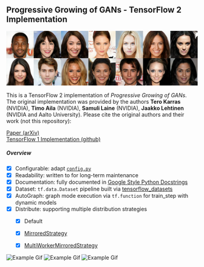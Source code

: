 ## Progressive Growing of GANs - TensorFlow 2 Implementation

![Representative image](res/representative_image_512x1792x3.png)

This is a TensorFlow 2 implementation of *Progressive Growing of GANs*. The original implementation was provided by the authors
**Tero Karras** (NVIDIA), **Timo Aila** (NVIDIA), **Samuli Laine** (NVIDIA), **Jaakko Lehtinen** (NVIDIA and Aalto University).
Please cite the original authors and their work (not this repository):

[Paper (arXiv)](http://arxiv.org/abs/1710.10196) <br>
[TensorFlow 1 Implementation (github)](https://github.com/tkarras/progressive_growing_of_gans)

##### Overview

- [x] Configurable: adapt [`config.py`](config.py)
- [x] Readability: written to for long-term maintenance
- [x] Documentation: fully documented in [Google Style Python Docstrings](https://sphinxcontrib-napoleon.readthedocs.io/en/latest/example_google.html)
- [x] Dataset: `tf.data.Dataset` pipeline built via [tensorflow_datasets](https://www.tensorflow.org/datasets)
- [x] AutoGraph: graph mode execution via `tf.function` for train_step with dynamic models
- [x] Distribute: supporting multiple distribution strategies
  - [x] Default
  - [x] [MirroredStrategy](https://www.tensorflow.org/api_docs/python/tf/distribute/MirroredStrategy)
  - [x] [MultiWorkerMirroredStrategy](https://www.tensorflow.org/api_docs/python/tf/distribute/experimental/MultiWorkerMirroredStrategy)


![Example Gif](res/inter3.gif) ![Example Gif](res/inter2.gif) ![Example Gif](res/inter1.gif) 

